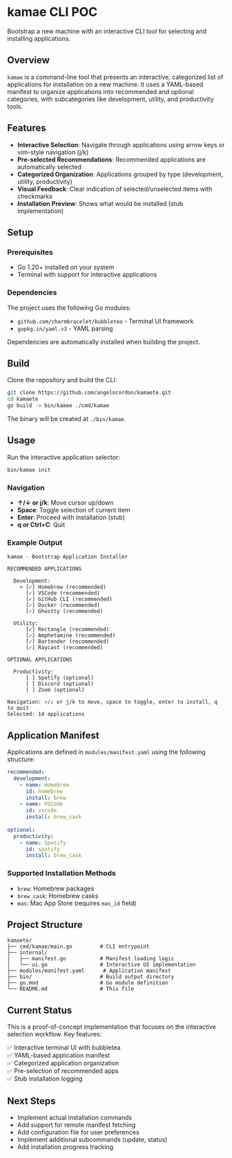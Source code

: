 # kamae CLI POC

Bootstrap a new machine with an interactive CLI tool for selecting and installing applications.

## Overview

`kamae` is a command-line tool that presents an interactive, categorized list of applications for installation on a new machine. It uses a YAML-based manifest to organize applications into recommended and optional categories, with subcategories like development, utility, and productivity tools.

## Features

- **Interactive Selection**: Navigate through applications using arrow keys or vim-style navigation (j/k)
- **Pre-selected Recommendations**: Recommended applications are automatically selected
- **Categorized Organization**: Applications grouped by type (development, utility, productivity)
- **Visual Feedback**: Clear indication of selected/unselected items with checkmarks
- **Installation Preview**: Shows what would be installed (stub implementation)

## Setup

### Prerequisites
- Go 1.20+ installed on your system
- Terminal with support for interactive applications

### Dependencies
The project uses the following Go modules:
- `github.com/charmbracelet/bubbletea` - Terminal UI framework
- `gopkg.in/yaml.v3` - YAML parsing

Dependencies are automatically installed when building the project.

## Build

Clone the repository and build the CLI:

```bash
git clone https://github.com/angelocordon/kamaete.git
cd kamaete
go build -o bin/kamae ./cmd/kamae
```

The binary will be created at `./bin/kamae`.

## Usage

Run the interactive application selector:

```bash
bin/kamae init
```

### Navigation
- **↑/↓ or j/k**: Move cursor up/down
- **Space**: Toggle selection of current item  
- **Enter**: Proceed with installation (stub)
- **q or Ctrl+C**: Quit

### Example Output

```
kamae - Bootstrap Application Installer

RECOMMENDED APPLICATIONS

  Development:
    > [✓] Homebrew (recommended)
      [✓] VSCode (recommended)  
      [✓] GitHub CLI (recommended)
      [✓] Docker (recommended)
      [✓] Ghostty (recommended)

  Utility:
      [✓] Rectangle (recommended)
      [✓] Amphetamine (recommended)
      [✓] Bartender (recommended)
      [✓] Raycast (recommended)

OPTIONAL APPLICATIONS

  Productivity:
      [ ] Spotify (optional)
      [ ] Discord (optional)
      [ ] Zoom (optional)

Navigation: ↑/↓ or j/k to move, space to toggle, enter to install, q to quit
Selected: 14 applications
```

## Application Manifest

Applications are defined in `modules/manifest.yaml` using the following structure:

```yaml
recommended:
  development:
    - name: Homebrew
      id: homebrew
      install: brew
    - name: VSCode  
      id: vscode
      install: brew_cask
      
optional:
  productivity:
    - name: Spotify
      id: spotify
      install: brew_cask
```

### Supported Installation Methods
- `brew`: Homebrew packages
- `brew_cask`: Homebrew casks  
- `mas`: Mac App Store (requires `mas_id` field)

## Project Structure

```
kamaete/
├── cmd/kamae/main.go         # CLI entrypoint
├── internal/
│   ├── manifest.go           # Manifest loading logic
│   └── ui.go                 # Interactive UI implementation
├── modules/manifest.yaml      # Application manifest
├── bin/                      # Build output directory
├── go.mod                    # Go module definition
└── README.md                 # This file
```

## Current Status

This is a proof-of-concept implementation that focuses on the interactive selection workflow. Key features:

✅ Interactive terminal UI with bubbletea  
✅ YAML-based application manifest  
✅ Categorized application organization  
✅ Pre-selection of recommended apps  
✅ Stub installation logging  

## Next Steps

- Implement actual installation commands
- Add support for remote manifest fetching  
- Add configuration file for user preferences
- Implement additional subcommands (update, status)
- Add installation progress tracking
